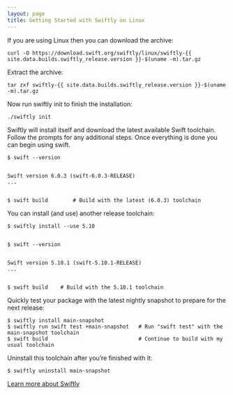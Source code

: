 ```yaml
---
layout: page
title: Getting Started with Swiftly on Linux
---
```



If you are using Linux then you can download the archive:

```
curl -O https://download.swift.org/swiftly/linux/swiftly-{{ site.data.builds.swiftly_release.version }}-$(uname -m).tar.gz
```

Extract the archive:
```
tar zxf swiftly-{{ site.data.builds.swiftly_release.version }}-$(uname -m).tar.gz 
```

Now run swiftly init to finish the installation:

```
./swiftly init
```
Swiftly will install itself and download the latest available Swift toolchain. Follow the prompts for any additional steps. Once everything is done you can begin using swift.

```
$ swift --version


Swift version 6.0.3 (swift-6.0.3-RELEASE)
...


$ swift build        # Build with the latest (6.0.3) toolchain
```

You can install (and use) another release toolchain:

```
$ swiftly install --use 5.10


$ swift --version


Swift version 5.10.1 (swift-5.10.1-RELEASE)
...


$ swift build    # Build with the 5.10.1 toolchain
```

Quickly test your package with the latest nightly snapshot to prepare for the next release:
```
$ swiftly install main-snapshot
$ swiftly run swift test +main-snapshot   # Run "swift test" with the main-snapshot toolchain
$ swift build                             # Continue to build with my usual toolchain
```

Uninstall this toolchain after you’re finished with it:

```
$ swiftly uninstall main-snapshot
```

[Learn more about Swiftly](https://www.swift.org/swiftly/documentation/swiftlydocs)